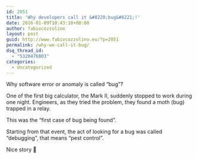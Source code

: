 ```yaml
---
id: 2051
title: 'Why developers call it &#8220;bug&#8221;!'
date: 2016-01-09T10:43:18+00:00
author: fabiocozzolino
layout: post
guid: http://www.fabiocozzolino.eu/?p=2051
permalink: /why-we-call-it-bug/
dsq_thread_id:
  - "5320476803"
categories:
  - Uncategorized
---
```

Why software error or anomaly is called &#8220;bug&#8221;?

One of the first big calculator, the Mark II, suddenly stopped to work during one <img class="alignright" src="https://i2.wp.com/upload.wikimedia.org/wikipedia/commons/8/8a/H96566k.jpg?resize=263%2C207&#038;ssl=1" alt="" data-recalc-dims="1" />night. Engineers, as they tried the problem, they found a moth (bug) trapped in a relay.

This was the &#8220;first case of bug being found&#8221;.

Starting from that event, the act of looking for a bug was called &#8220;debugging&#8221;, that means &#8220;pest control&#8221;.

Nice story 🙂